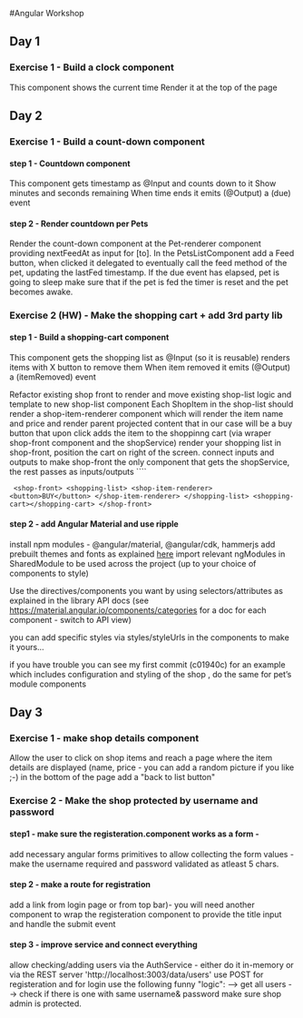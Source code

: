 #Angular Workshop 

## Day 1 

### Exercise  1 - Build a clock component
This component shows the current time 
Render it at the top of the page

## Day 2 

### Exercise  1 - Build a count-down component
#### step 1 -  Countdown component
This component gets timestamp as @Input and counts down to it
Show minutes and seconds remaining
When time ends it emits (@Output) a (due) event

#### step 2 -  Render countdown per Pets
Render the count-down component at the Pet-renderer component
providing nextFeedAt as input for [to].
In the PetsListComponent add a Feed button, when clicked it delegated to eventually call the
feed method of the pet, updating the lastFed timestamp.
If the due event has elapsed, pet is going to sleep
make sure that if the pet is fed the timer is reset and the pet becomes awake.

### Exercise  2 (HW) - Make the shopping cart + add 3rd party lib
#### step 1 -  Build a shopping-cart component

This component gets the shopping list as @Input (so it is reusable)
renders items with X button to remove them
When item removed it emits (@Output) a (itemRemoved) event

Refactor existing shop front to render <shop-list> and <shopping cart>
move existing shop-list logic and template to new shop-list component
Each ShopItem in the shop-list should render a shop-item-renderer component which will render the
 item name and price and render parent projected content that in our case will be a buy button that upon click adds the item to the shoppinng cart
(via wraper shop-front component and the shopService)
render your shopping list in shop-front, position the cart on right of the screen.
connect inputs and outputs to make shop-front the only component that gets the shopService, the rest passes as inputs/outputs
```` <pre>`
<shop-front>
 <shopping-list>
  <shop-item-renderer>
    <button>BUY</button>
  </shop-item-renderer>
 </shopping-list>
 <shopping-cart></shopping-cart>
</shop-front>`
</pre>

#### step 2 -  add Angular Material and use ripple


install npm modules - @angular/material, @angular/cdk, hammerjs
add prebuilt themes and fonts as explained [here](https://material.angular.io/guide/getting-started) 
import relevant ngModules in SharedModule to be used across the project (up to your choice of components to style)
 
Use the directives/components you want by using selectors/attributes as explained in the library API docs
(see https://material.angular.io/components/categories for a doc for each component - switch to API view)
 
you can add specific styles via styles/styleUrls in the components to make it yours…

if you have trouble you can see my first commit (c01940c) for an example which includes configuration and styling of the shop ,
do the same for pet’s module components


## Day 3

### Exercise  1 - make shop details component
Allow the user to click on shop items and reach a page where the item details are displayed 
(name, price - you can add a random picture if you like ;-)
  in the bottom of the page add a "back to list button"
  

### Exercise 2 - Make the shop protected by username and password

#### step1 - make sure the registeration.component works as a form - 
add necessary angular forms primitives to allow
collecting the form values - make the username required and password validated as atleast 5 chars.

#### step 2 - make a route for registration 
add a link from login page or from top bar)- you will need another component to wrap the registeration component to provide the title input and 
handle the submit event
#### step 3 - improve service and connect everything
 allow checking/adding users via the AuthService - either do it in-memory or via the REST server
 'http://localhost:3003/data/users'
 use POST for registeration and for login use the following funny "logic": 
 --> get all users
 --> check if there is one with same username& password
  make sure shop admin is protected.
